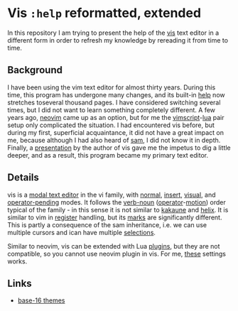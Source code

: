 # Vis `:help` reformatted, extended

In this repository I am trying to present the help of the [vis](https://github.com/martanne/vis) text editor
in a different form in order to refresh my knowledge by rereading it from time to time.

## Background

I have been using the vim text editor for almost thirty years.
During this time, this program has undergone many changes, and its built-in [help](https://vimhelp.org)
now stretches toseveral thousand pages.
I have considered switching several times, but I did not want to learn something completely different.
A few years ago, [neovim](https://neovim.io) came up as an option,
but for me the [vimscript](https://neovim.io/doc/user/usr_41.html#_introduction)-[lua](https://neovim.io/doc/user/lua.html) pair setup only complicated the situation.
I had encountered vis before, but during my first, superficial acquaintance, it did not have a great impact on me,
because although I had also heard of [sam](http://sam.cat-v.org), I did not know it in depth.
Finally, a [presentation](https://youtu.be/DJTb0R1_JaM) by the author of vis gave me the impetus to dig a little deeper,
 and as a result, this program became my primary text editor.

## Details

vis is a [modal text editor](https://carlosbecker.com/posts/ed/) in the vi family,
with [normal](normal.md), [insert](insert.md), [visual](visual.md), and [operator-pending](pending.md) modes.
It follows the [verb-noun](https://learnvim.irian.to/basics/vim_grammar)
([operator](operator.md)-[motion](motion.md)) order typical of the family -
in this sense it is not similar to [kakaune](https://kakoune.org) and [helix](https://helix-editor.com).
It is similar to vim in [register](registers.md) handling, but its [marks](mark.md) are significantly different.
This is partly a consequence of the sam inheritance, i.e. we can use multiple cursors and ican have multiple
[selections](selection.md).

Similar to neovim, vis can be extended with Lua [plugins](https://github.com/martanne/vis/wiki/Plugins),
but they are not compatible, so you cannot use neovim plugin in vis. For me, [these](local.md) settings works.

## Links

* [base-16 themes](https://github.com/przmv/base16-vis)
